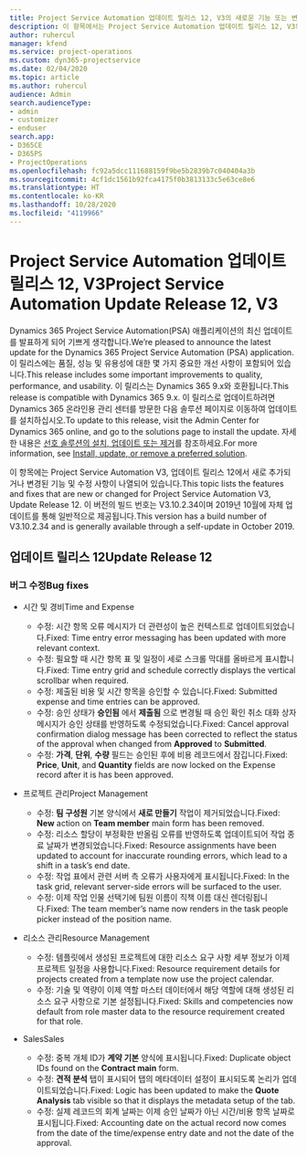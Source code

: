 ```yaml
---
title: Project Service Automation 업데이트 릴리스 12, V3의 새로운 기능 또는 변경된 기능
description: 이 항목에서는 Project Service Automation 업데이트 릴리스 12, V3의 새로운 기능에 대한 정보를 제공합니다.
author: ruhercul
manager: kfend
ms.service: project-operations
ms.custom: dyn365-projectservice
ms.date: 02/04/2020
ms.topic: article
ms.author: ruhercul
audience: Admin
search.audienceType:
- admin
- customizer
- enduser
search.app:
- D365CE
- D365PS
- ProjectOperations
ms.openlocfilehash: fc92a5dcc111688159f9be5b2839b7c040404a3b
ms.sourcegitcommit: 4cf1dc1561b92fca4175f0b3813133c5e63ce8e6
ms.translationtype: HT
ms.contentlocale: ko-KR
ms.lasthandoff: 10/28/2020
ms.locfileid: "4119966"
---
```

# <a name="project-service-automation-update-release-12-v3"></a><span data-ttu-id="49085-103">Project Service Automation 업데이트 릴리스 12, V3</span><span class="sxs-lookup"><span data-stu-id="49085-103">Project Service Automation Update Release 12, V3</span></span>
<span data-ttu-id="49085-104">Dynamics 365 Project Service Automation(PSA) 애플리케이션의 최신 업데이트를 발표하게 되어 기쁘게 생각합니다.</span><span class="sxs-lookup"><span data-stu-id="49085-104">We’re pleased to announce the latest update for the Dynamics 365 Project Service Automation (PSA) application.</span></span> <span data-ttu-id="49085-105">이 릴리스에는 품질, 성능 및 유용성에 대한 몇 가지 중요한 개선 사항이 포함되어 있습니다.</span><span class="sxs-lookup"><span data-stu-id="49085-105">This release includes some important improvements to quality, performance, and usability.</span></span> <span data-ttu-id="49085-106">이 릴리스는 Dynamics 365 9.x와 호환됩니다.</span><span class="sxs-lookup"><span data-stu-id="49085-106">This release is compatible with Dynamics 365 9.x.</span></span> <span data-ttu-id="49085-107">이 릴리스로 업데이트하려면 Dynamics 365 온라인용 관리 센터를 방문한 다음 솔루션 페이지로 이동하여 업데이트를 설치하십시오.</span><span class="sxs-lookup"><span data-stu-id="49085-107">To update to this release, visit the Admin Center for Dynamics 365 online, and go to the solutions page to install the update.</span></span> <span data-ttu-id="49085-108">자세한 내용은 [선호 솔루션의 설치, 업데이트 또는 제거](https://docs.microsoft.com/power-platform/admin/install-remove-preferred-solution)를 참조하세요.</span><span class="sxs-lookup"><span data-stu-id="49085-108">For more information, see [Install, update, or remove a preferred solution](https://docs.microsoft.com/power-platform/admin/install-remove-preferred-solution).</span></span>

<span data-ttu-id="49085-109">이 항목에는 Project Service Automation V3, 업데이트 릴리스 12에서 새로 추가되거나 변경된 기능 및 수정 사항이 나열되어 있습니다.</span><span class="sxs-lookup"><span data-stu-id="49085-109">This topic lists the features and fixes that are new or changed for Project Service Automation V3, Update Release 12.</span></span> <span data-ttu-id="49085-110">이 버전의 빌드 번호는 V3.10.2.34이며 2019년 10월에 자체 업데이트를 통해 일반적으로 제공됩니다.</span><span class="sxs-lookup"><span data-stu-id="49085-110">This version has a build number of V3.10.2.34 and is generally available through a self-update in October 2019.</span></span>

## <a name="update-release-12"></a><span data-ttu-id="49085-111">업데이트 릴리스 12</span><span class="sxs-lookup"><span data-stu-id="49085-111">Update Release 12</span></span>

### <a name="bug-fixes"></a><span data-ttu-id="49085-112">버그 수정</span><span class="sxs-lookup"><span data-stu-id="49085-112">Bug fixes</span></span>

- <span data-ttu-id="49085-113">시간 및 경비</span><span class="sxs-lookup"><span data-stu-id="49085-113">Time and Expense</span></span>

    - <span data-ttu-id="49085-114">수정: 시간 항목 오류 메시지가 더 관련성이 높은 컨텍스트로 업데이트되었습니다.</span><span class="sxs-lookup"><span data-stu-id="49085-114">Fixed: Time entry error messaging has been updated with more relevant context.</span></span>
    - <span data-ttu-id="49085-115">수정: 필요할 때 시간 항목 표 및 일정이 세로 스크롤 막대를 올바르게 표시합니다.</span><span class="sxs-lookup"><span data-stu-id="49085-115">Fixed: Time entry grid and schedule correctly displays the vertical scrollbar when required.</span></span>
    - <span data-ttu-id="49085-116">수정: 제출된 비용 및 시간 항목을 승인할 수 있습니다.</span><span class="sxs-lookup"><span data-stu-id="49085-116">Fixed: Submitted expense and time entries can be approved.</span></span>
    - <span data-ttu-id="49085-117">수정: 승인 상태가 **승인됨** 에서 **제출됨** 으로 변경될 때 승인 확인 취소 대화 상자 메시지가 승인 상태를 반영하도록 수정되었습니다.</span><span class="sxs-lookup"><span data-stu-id="49085-117">Fixed: Cancel approval confirmation dialog message has been corrected to reflect the status of the approval when changed from **Approved** to **Submitted**.</span></span>
    - <span data-ttu-id="49085-118">수정: **가격**, **단위**, **수량** 필드는 승인된 후에 비용 레코드에서 잠깁니다.</span><span class="sxs-lookup"><span data-stu-id="49085-118">Fixed: **Price**, **Unit**, and **Quantity** fields are now locked on the Expense record after it is has been approved.</span></span>

- <span data-ttu-id="49085-119">프로젝트 관리</span><span class="sxs-lookup"><span data-stu-id="49085-119">Project Management</span></span>

    - <span data-ttu-id="49085-120">수정: **팀 구성원** 기본 양식에서 **새로 만들기** 작업이 제거되었습니다.</span><span class="sxs-lookup"><span data-stu-id="49085-120">Fixed: **New** action on **Team member** main form has been removed.</span></span>
    - <span data-ttu-id="49085-121">수정: 리소스 할당이 부정확한 반올림 오류를 반영하도록 업데이트되어 작업 종료 날짜가 변경되었습니다.</span><span class="sxs-lookup"><span data-stu-id="49085-121">Fixed: Resource assignments have been updated to account for inaccurate rounding errors, which lead to a shift in a task’s end date.</span></span>
    - <span data-ttu-id="49085-122">수정: 작업 표에서 관련 서버 측 오류가 사용자에게 표시됩니다.</span><span class="sxs-lookup"><span data-stu-id="49085-122">Fixed: In the task grid, relevant server-side errors will be surfaced to the user.</span></span>
    - <span data-ttu-id="49085-123">수정: 이제 작업 인물 선택기에 팀원 이름이 직책 이름 대신 렌더링됩니다.</span><span class="sxs-lookup"><span data-stu-id="49085-123">Fixed: The team member’s name now renders in the task people picker instead of the position name.</span></span>

- <span data-ttu-id="49085-124">리소스 관리</span><span class="sxs-lookup"><span data-stu-id="49085-124">Resource Management</span></span>

    - <span data-ttu-id="49085-125">수정: 템플릿에서 생성된 프로젝트에 대한 리소스 요구 사항 세부 정보가 이제 프로젝트 일정을 사용합니다.</span><span class="sxs-lookup"><span data-stu-id="49085-125">Fixed: Resource requirement details for projects created from a template now use the project calendar.</span></span>
    - <span data-ttu-id="49085-126">수정: 기술 및 역량이 이제 역할 마스터 데이터에서 해당 역할에 대해 생성된 리소스 요구 사항으로 기본 설정됩니다.</span><span class="sxs-lookup"><span data-stu-id="49085-126">Fixed: Skills and competencies now default from role master data to the resource requirement created for that role.</span></span>

- <span data-ttu-id="49085-127">Sales</span><span class="sxs-lookup"><span data-stu-id="49085-127">Sales</span></span>

    - <span data-ttu-id="49085-128">수정: 중복 개체 ID가 **계약 기본** 양식에 표시됩니다.</span><span class="sxs-lookup"><span data-stu-id="49085-128">Fixed: Duplicate object IDs found on the **Contract main** form.</span></span>
    - <span data-ttu-id="49085-129">수정: **견적 분석** 탭이 표시되어 탭의 메타데이터 설정이 표시되도록 논리가 업데이트되었습니다.</span><span class="sxs-lookup"><span data-stu-id="49085-129">Fixed: Logic has been updated to make the **Quote Analysis** tab visible so that it displays the metadata setup of the tab.</span></span>
    - <span data-ttu-id="49085-130">수정: 실제 레코드의 회계 날짜는 이제 승인 날짜가 아닌 시간/비용 항목 날짜로 표시됩니다.</span><span class="sxs-lookup"><span data-stu-id="49085-130">Fixed: Accounting date on the actual record now comes from the date of the time/expense entry date and not the date of the approval.</span></span>

